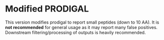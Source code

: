 # Modified PRODIGAL

This version modifies prodigal to report small peptides (down to 10 AA). It is
**not recommended** for general usage as it may report many false positives.
Downstream filtering/processing of outputs is heavily recommended.

